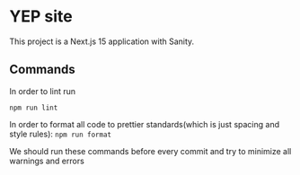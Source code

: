 # YEP site

This project is a Next.js 15 application with Sanity. 


## Commands

In order to lint run

`npm run lint`

In order to format all code to prettier standards(which is just spacing and style rules):
`npm run format`

We should run these commands before every commit and try to minimize all warnings and errors
